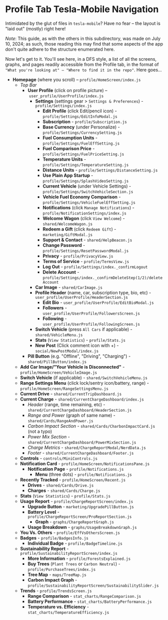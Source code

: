 # Profile Tab Tesla-Mobile Navigation

Intimidated by the glut of files in `tesla-mobile`? Have no fear – the layout is "laid out" (mostly) right here!

*Note*: This guide, as with the others in this subdirectory, was made on July 10, 2024; as such, those reading this may find that some aspects of the app don't quite adhere to the structure enumerated here.

Now let's get to it. You'll see here, in a DFS style, a list of all the screens, graphs, and pages readily accessible from the Profile tab, in the format of `"What you're looking at" – "Where to find it in the repo"`. Here goes...

- **Homepage** (where you scroll) – `profile/HomeScreen/index.js`
  - *Top Bar*
    - **User Profile** (click on profile picture) – `user_profile/UserProfile/index.js`
      - **Settings** (settings gear > `Settings & Preferences`) - `profile/Settings/index.js`
        - **Edit Profile** (click Edit/pencil icon) - `profile/Settings/EditInfoModal.js`
        - **Subscription** - `profile/Subscription.js`
        - **Base Currency** (under Personalize) - `profile/Settings/CurrencySetting.js`
        - **Fuel Consumption Units** - `profile/Settings/FuelEffSetting.js`
        - **Fuel Comparison Price** - `profile/Settings/FuelPriceSetting.js`
        - **Temperature Units** - `profile/Settings/TemperatureSetting.js`
        - **Distance Units** - `profile/Settings/DistanceSetting.js`
        - **Use Plain App Startup** - `profile/Settings/SplashVideoSetting.js`
        - **Current Vehicle** (under Vehicle Settings) - `profile/Settings/SwitchVehicleSection.js`
        - **Vehicle Fuel Economy Comparison** - `profile/Settings/VehicleFuelEffSetting.js`
        - **Notifications** (click `Manage Notifications`) - `profile/NotificationSettings/index.js`
        - **Welcome Wagon** (click `View Welcome`) - `shared/WelcomeWagon.js`
        - **Redeem a Gift** (click `Redeem Gift`) - `marketing/GiftModal.js`
        - **Support & Contact** - `shared/HelpBeacon.js`
        - **Change Password** - `profile/Settings/ResetPasswordModal.js`
        - **Privacy** - `profile/PrivacyView.js`
        - **Terms of Service** - `profile/TermsView.js`
        - **Log Out** - `profile/Settings/index._confirmLogout`
        - **Delete Account** - `profile/Settings/index._confirmDeleteStep(1/2)/deleteAccount`
      - **Car Image** - `shared/CarImage.js`
      - **Profile Header** (name, car, subscription type, bio, etc) - `user_profile/UserProfile/HeaderSection.js`
        - **Edit Bio** - `user_profile/UserProfile/EditBioModal.js`
        - **Followers** - `user_profile/UserProfile/FollowersScreen.js`
        - **Following** - `user_profile/UserProfile/FollowingScreen.js`
      - **Switch Vehicle** (press `All Cars` if applicable) - `shared/VehicleMenu.js`
      - **Stats** (`View Statistics`) - `profile/Stats.js`
      - **New Post** (Click comment icon with +) - `social/NewPostModal/index.js`
    - **Pill Button** (e.g. "Offline", "Driving", "Charging") - `shared/PillButton/index.js`
  - **Add Car Image/"Your Vehicle is Disconnected"** - `profile/HomeScreen/VehicleImage.js`
  - **Switch Vehicle** (if applicable) - `shared/SwitchVehicleMenu.js`
  - **Range Settings Menu** (click lock/sentry icon/battery, range) - `profile/HomeScreen/RangeSettingsMenu.js`
  - **Current Drive** - `shared/CurrentTripDashboard.js`
  - **Current Charge** - `shared/CurrentChargeDashboard/index.js`
    - *Header* (range, time remaining, etc) - `shared/CurrentChargeDashboard/HeaderSection.js`
    - *Range and Power* (graph of same name) - `shared/Cards/RangeAndPower.js`
    - *Carbon Impact Section* - `shared/Cards/CharbonImpactCard.js` (not a typo)
    - *Power Mix Section* - `shared/CurrentChargeDashboard/PowerMixSection.js`
    - *Charge Metrics* - `shared/ChargeReportModal/NerdData.js`
    - *Footer* - `shared/CurrentChargeDashboard/Footer.js`
  - **Controls** - `controls/MiniControls.js`
  - **Notification Card** - `profile/HomeScreen/NotificationsPane.js`
    - **Notification Page** - `profile/Notifications.js`
      - **Menu** (three dots) - `profile/Notifications.js`
  - **Recently Tracked** - `profile/HomeScreen/Recent.js`
    - **Drives** - `shared/Cards/Drive.js`
    - **Charges** - `shared/Cards/Charge.js`
  - **Stats** (`View Statistics`) - `profile/Stats.js`
  - **Usage Report** - `profile/ChargeReportScreen/index.js`
    - **Upgrade Button** - `marketing/UpgradePillButton.js`
    - **Battery Level** - `profile/ChargeReportScreen/ProReportSection.js`
      - **Graph** - `graphs/ChargeReportGraph.js`
    - **Usage Breakdown** - `graphs/UsageBreakdownGraph.js`
  - **You Vs. Others** - `profile/EffVsOthersScreen.js`
  - **Badges** - `profile/BadgesInfo.js`
    - **Individual Badge** - `profile/BadgeTimeline.js`
  - **Sustainability Report** - `profile/SustainabilityReportScreen/index.js`
    - **More Information** - `profile/ForestsExplained.js`
    - **Buy Trees** (`Plant Trees` or `Carbon Neutral`) - `profile/PurchaseTrees/index.js`
    - **Tree Map** - `maps/TreeMap.js`
    - **Carbon Impact Graph** - `profile/SustainabilityReportScreen/SustainabilitySlider.js`
  - **Trends** - `profile/TrendsScreen.js`
    - **Range Comparison** - `stat_charts/RangeComparison.js`
    - **Battery Performance** - `stat_charts/BatteryPerformance.js`
    - **Temperature vs. Efficiency** - `stat_charts/TemperatureEfficiency.js`
